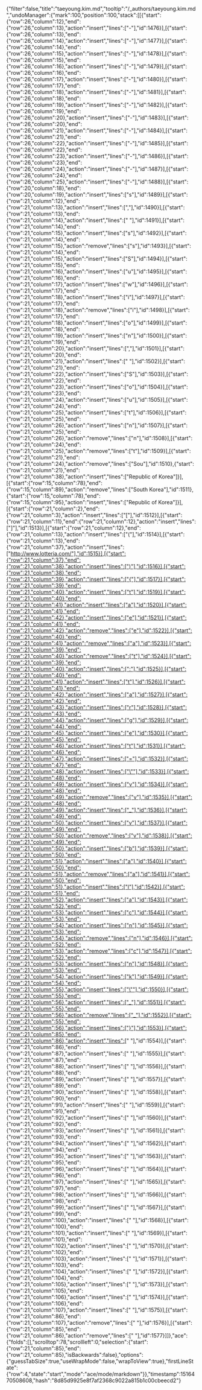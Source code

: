 {"filter":false,"title":"taeyoung.kim.md","tooltip":"/_authors/taeyoung.kim.md","undoManager":{"mark":100,"position":100,"stack":[[{"start":{"row":26,"column":12},"end":{"row":26,"column":13},"action":"insert","lines":["-"],"id":1476}],[{"start":{"row":26,"column":13},"end":{"row":26,"column":14},"action":"insert","lines":["-"],"id":1477}],[{"start":{"row":26,"column":14},"end":{"row":26,"column":15},"action":"insert","lines":["-"],"id":1478}],[{"start":{"row":26,"column":15},"end":{"row":26,"column":16},"action":"insert","lines":["-"],"id":1479}],[{"start":{"row":26,"column":16},"end":{"row":26,"column":17},"action":"insert","lines":["-"],"id":1480}],[{"start":{"row":26,"column":17},"end":{"row":26,"column":18},"action":"insert","lines":["-"],"id":1481}],[{"start":{"row":26,"column":18},"end":{"row":26,"column":19},"action":"insert","lines":["-"],"id":1482}],[{"start":{"row":26,"column":19},"end":{"row":26,"column":20},"action":"insert","lines":["-"],"id":1483}],[{"start":{"row":26,"column":20},"end":{"row":26,"column":21},"action":"insert","lines":["-"],"id":1484}],[{"start":{"row":26,"column":21},"end":{"row":26,"column":22},"action":"insert","lines":["-"],"id":1485}],[{"start":{"row":26,"column":22},"end":{"row":26,"column":23},"action":"insert","lines":["-"],"id":1486}],[{"start":{"row":26,"column":23},"end":{"row":26,"column":24},"action":"insert","lines":["-"],"id":1487}],[{"start":{"row":26,"column":24},"end":{"row":26,"column":25},"action":"insert","lines":["-"],"id":1488}],[{"start":{"row":20,"column":18},"end":{"row":20,"column":19},"action":"insert","lines":["s"],"id":1489}],[{"start":{"row":21,"column":12},"end":{"row":21,"column":13},"action":"insert","lines":[","],"id":1490}],[{"start":{"row":21,"column":13},"end":{"row":21,"column":14},"action":"insert","lines":[" "],"id":1491}],[{"start":{"row":21,"column":14},"end":{"row":21,"column":15},"action":"insert","lines":["s"],"id":1492}],[{"start":{"row":21,"column":14},"end":{"row":21,"column":15},"action":"remove","lines":["s"],"id":1493}],[{"start":{"row":21,"column":14},"end":{"row":21,"column":15},"action":"insert","lines":["S"],"id":1494}],[{"start":{"row":21,"column":15},"end":{"row":21,"column":16},"action":"insert","lines":["u"],"id":1495}],[{"start":{"row":21,"column":16},"end":{"row":21,"column":17},"action":"insert","lines":["w"],"id":1496}],[{"start":{"row":21,"column":17},"end":{"row":21,"column":18},"action":"insert","lines":["i"],"id":1497}],[{"start":{"row":21,"column":17},"end":{"row":21,"column":18},"action":"remove","lines":["i"],"id":1498}],[{"start":{"row":21,"column":17},"end":{"row":21,"column":18},"action":"insert","lines":["o"],"id":1499}],[{"start":{"row":21,"column":18},"end":{"row":21,"column":19},"action":"insert","lines":["n"],"id":1500}],[{"start":{"row":21,"column":19},"end":{"row":21,"column":20},"action":"insert","lines":[","],"id":1501}],[{"start":{"row":21,"column":20},"end":{"row":21,"column":21},"action":"insert","lines":[" "],"id":1502}],[{"start":{"row":21,"column":21},"end":{"row":21,"column":22},"action":"insert","lines":["S"],"id":1503}],[{"start":{"row":21,"column":22},"end":{"row":21,"column":23},"action":"insert","lines":["o"],"id":1504}],[{"start":{"row":21,"column":23},"end":{"row":21,"column":24},"action":"insert","lines":["u"],"id":1505}],[{"start":{"row":21,"column":24},"end":{"row":21,"column":25},"action":"insert","lines":["t"],"id":1506}],[{"start":{"row":21,"column":25},"end":{"row":21,"column":26},"action":"insert","lines":["n"],"id":1507}],[{"start":{"row":21,"column":25},"end":{"row":21,"column":26},"action":"remove","lines":["n"],"id":1508}],[{"start":{"row":21,"column":24},"end":{"row":21,"column":25},"action":"remove","lines":["t"],"id":1509}],[{"start":{"row":21,"column":21},"end":{"row":21,"column":24},"action":"remove","lines":["Sou"],"id":1510},{"start":{"row":21,"column":21},"end":{"row":21,"column":38},"action":"insert","lines":["Republic of Korea"]}],[{"start":{"row":15,"column":78},"end":{"row":15,"column":89},"action":"remove","lines":["South Korea"],"id":1511},{"start":{"row":15,"column":78},"end":{"row":15,"column":95},"action":"insert","lines":["Republic of Korea"]}],[{"start":{"row":21,"column":2},"end":{"row":21,"column":3},"action":"insert","lines":["["],"id":1512}],[{"start":{"row":21,"column":11},"end":{"row":21,"column":12},"action":"insert","lines":["]"],"id":1513}],[{"start":{"row":21,"column":12},"end":{"row":21,"column":13},"action":"insert","lines":["("],"id":1514}],[{"start":{"row":21,"column":13},"end":{"row":21,"column":37},"action":"insert","lines":["http://www.lotteria.com/"],"id":1515}],[{"start":{"row":21,"column":37},"end":{"row":21,"column":38},"action":"insert","lines":[")"],"id":1516}],[{"start":{"row":21,"column":38},"end":{"row":21,"column":39},"action":"insert","lines":["{"],"id":1517}],[{"start":{"row":21,"column":39},"end":{"row":21,"column":40},"action":"insert","lines":["t"],"id":1519}],[{"start":{"row":21,"column":40},"end":{"row":21,"column":41},"action":"insert","lines":["a"],"id":1520}],[{"start":{"row":21,"column":41},"end":{"row":21,"column":42},"action":"insert","lines":["e"],"id":1521}],[{"start":{"row":21,"column":41},"end":{"row":21,"column":42},"action":"remove","lines":["e"],"id":1522}],[{"start":{"row":21,"column":40},"end":{"row":21,"column":41},"action":"remove","lines":["a"],"id":1523}],[{"start":{"row":21,"column":39},"end":{"row":21,"column":40},"action":"remove","lines":["t"],"id":1524}],[{"start":{"row":21,"column":39},"end":{"row":21,"column":40},"action":"insert","lines":[":"],"id":1525}],[{"start":{"row":21,"column":40},"end":{"row":21,"column":41},"action":"insert","lines":["t"],"id":1526}],[{"start":{"row":21,"column":41},"end":{"row":21,"column":42},"action":"insert","lines":["a"],"id":1527}],[{"start":{"row":21,"column":42},"end":{"row":21,"column":43},"action":"insert","lines":["r"],"id":1528}],[{"start":{"row":21,"column":43},"end":{"row":21,"column":44},"action":"insert","lines":["g"],"id":1529}],[{"start":{"row":21,"column":44},"end":{"row":21,"column":45},"action":"insert","lines":["e"],"id":1530}],[{"start":{"row":21,"column":45},"end":{"row":21,"column":46},"action":"insert","lines":["t"],"id":1531}],[{"start":{"row":21,"column":46},"end":{"row":21,"column":47},"action":"insert","lines":["="],"id":1532}],[{"start":{"row":21,"column":47},"end":{"row":21,"column":48},"action":"insert","lines":["\""],"id":1533}],[{"start":{"row":21,"column":48},"end":{"row":21,"column":49},"action":"insert","lines":["v"],"id":1534}],[{"start":{"row":21,"column":48},"end":{"row":21,"column":49},"action":"remove","lines":["v"],"id":1535}],[{"start":{"row":21,"column":48},"end":{"row":21,"column":49},"action":"insert","lines":["_"],"id":1536}],[{"start":{"row":21,"column":49},"end":{"row":21,"column":50},"action":"insert","lines":["v"],"id":1537}],[{"start":{"row":21,"column":49},"end":{"row":21,"column":50},"action":"remove","lines":["v"],"id":1538}],[{"start":{"row":21,"column":49},"end":{"row":21,"column":50},"action":"insert","lines":["b"],"id":1539}],[{"start":{"row":21,"column":50},"end":{"row":21,"column":51},"action":"insert","lines":["a"],"id":1540}],[{"start":{"row":21,"column":50},"end":{"row":21,"column":51},"action":"remove","lines":["a"],"id":1541}],[{"start":{"row":21,"column":50},"end":{"row":21,"column":51},"action":"insert","lines":["l"],"id":1542}],[{"start":{"row":21,"column":51},"end":{"row":21,"column":52},"action":"insert","lines":["a"],"id":1543}],[{"start":{"row":21,"column":52},"end":{"row":21,"column":53},"action":"insert","lines":["c"],"id":1544}],[{"start":{"row":21,"column":53},"end":{"row":21,"column":54},"action":"insert","lines":["n"],"id":1545}],[{"start":{"row":21,"column":53},"end":{"row":21,"column":54},"action":"remove","lines":["n"],"id":1546}],[{"start":{"row":21,"column":52},"end":{"row":21,"column":53},"action":"remove","lines":["c"],"id":1547}],[{"start":{"row":21,"column":52},"end":{"row":21,"column":53},"action":"insert","lines":["n"],"id":1548}],[{"start":{"row":21,"column":53},"end":{"row":21,"column":54},"action":"insert","lines":["k"],"id":1549}],[{"start":{"row":21,"column":54},"end":{"row":21,"column":55},"action":"insert","lines":["\""],"id":1550}],[{"start":{"row":21,"column":55},"end":{"row":21,"column":56},"action":"insert","lines":["_"],"id":1551}],[{"start":{"row":21,"column":55},"end":{"row":21,"column":56},"action":"remove","lines":["_"],"id":1552}],[{"start":{"row":21,"column":55},"end":{"row":21,"column":56},"action":"insert","lines":["}"],"id":1553}],[{"start":{"row":21,"column":85},"end":{"row":21,"column":86},"action":"insert","lines":[" "],"id":1554}],[{"start":{"row":21,"column":86},"end":{"row":21,"column":87},"action":"insert","lines":[" "],"id":1555}],[{"start":{"row":21,"column":87},"end":{"row":21,"column":88},"action":"insert","lines":[" "],"id":1556}],[{"start":{"row":21,"column":88},"end":{"row":21,"column":89},"action":"insert","lines":[" "],"id":1557}],[{"start":{"row":21,"column":89},"end":{"row":21,"column":90},"action":"insert","lines":[" "],"id":1558}],[{"start":{"row":21,"column":90},"end":{"row":21,"column":91},"action":"insert","lines":[" "],"id":1559}],[{"start":{"row":21,"column":91},"end":{"row":21,"column":92},"action":"insert","lines":[" "],"id":1560}],[{"start":{"row":21,"column":92},"end":{"row":21,"column":93},"action":"insert","lines":[" "],"id":1561}],[{"start":{"row":21,"column":93},"end":{"row":21,"column":94},"action":"insert","lines":[" "],"id":1562}],[{"start":{"row":21,"column":94},"end":{"row":21,"column":95},"action":"insert","lines":[" "],"id":1563}],[{"start":{"row":21,"column":95},"end":{"row":21,"column":96},"action":"insert","lines":[" "],"id":1564}],[{"start":{"row":21,"column":96},"end":{"row":21,"column":97},"action":"insert","lines":[" "],"id":1565}],[{"start":{"row":21,"column":97},"end":{"row":21,"column":98},"action":"insert","lines":[" "],"id":1566}],[{"start":{"row":21,"column":98},"end":{"row":21,"column":99},"action":"insert","lines":[" "],"id":1567}],[{"start":{"row":21,"column":99},"end":{"row":21,"column":100},"action":"insert","lines":[" "],"id":1568}],[{"start":{"row":21,"column":100},"end":{"row":21,"column":101},"action":"insert","lines":[" "],"id":1569}],[{"start":{"row":21,"column":101},"end":{"row":21,"column":102},"action":"insert","lines":[" "],"id":1570}],[{"start":{"row":21,"column":102},"end":{"row":21,"column":103},"action":"insert","lines":[" "],"id":1571}],[{"start":{"row":21,"column":103},"end":{"row":21,"column":104},"action":"insert","lines":[" "],"id":1572}],[{"start":{"row":21,"column":104},"end":{"row":21,"column":105},"action":"insert","lines":[" "],"id":1573}],[{"start":{"row":21,"column":105},"end":{"row":21,"column":106},"action":"insert","lines":[" "],"id":1574}],[{"start":{"row":21,"column":106},"end":{"row":21,"column":107},"action":"insert","lines":[" "],"id":1575}],[{"start":{"row":21,"column":86},"end":{"row":21,"column":107},"action":"remove","lines":["                     "],"id":1576}],[{"start":{"row":21,"column":85},"end":{"row":21,"column":86},"action":"remove","lines":[" "],"id":1577}]]},"ace":{"folds":[],"scrolltop":78,"scrollleft":0,"selection":{"start":{"row":21,"column":85},"end":{"row":21,"column":85},"isBackwards":false},"options":{"guessTabSize":true,"useWrapMode":false,"wrapToView":true},"firstLineState":{"row":4,"state":"start","mode":"ace/mode/markdown"}},"timestamp":1516470508608,"hash":"8d85d9925e8f7af2368c9022a815b1c00cbeecd2"}